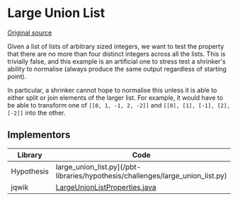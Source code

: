 # Large Union List

[Original source](https://github.com/HypothesisWorks/hypothesis/blob/master/hypothesis-python/tests/quality/test_shrink_quality.py)

Given a list of lists of arbitrary sized integers, we want to test the property that there are no more than four distinct integers across all the lists.
This is trivially false, and this example is an artificial one to stress test a shrinker's ability to normalise (always produce the same output regardless of starting point).

In particular, a shrinker cannot hope to normalise this unless it is able to either split or join elements of the larger list. For example, it would have to be able to transform one of ``[[0, 1, -1, 2, -2]]`` and ``[[0], [1], [-1], [2], [-2]]`` into the other.

## Implementors

|Library   |Code|Report|
|----------|----|------|
|Hypothesis|large_union_list.py](/pbt-libraries/hypothesis/challenges/large_union_list.py)|[large_union_list.md](/pbt-libraries/hypothesis/challenges/large_union_list.md)
|jqwik     |[LargeUnionListProperties.java](/pbt-libraries/jqwik/src/test/java/challenges/largeunionlist/LargeUnionListProperties.java)|[large_union_list.md](/pbt-libraries/hypothesis/reports/large_union_list.md)
